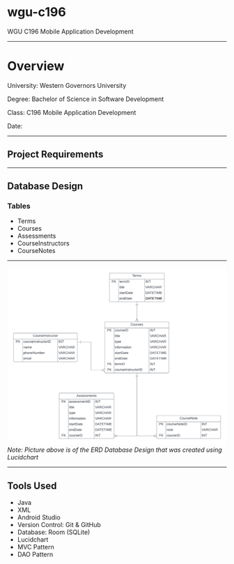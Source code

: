 # wgu-c196
WGU C196 Mobile Application Development

---

# Overview

University: Western Governors University

Degree: Bachelor of Science in Software Development

Class: C196 Mobile Application Development

Date: 



---

## Project Requirements


---

## Database Design

### Tables
* Terms
* Courses
* Assessments
* CourseInstructors
* CourseNotes

---

![ERD Database Design made in Lucidchart](/database-design/WGU-C196-Database-ERD.png)
*Note: Picture above is of the ERD Database Design that was created using Lucidchart*

---

## Tools Used

* Java
* XML
* Android Studio
* Version Control: Git & GitHub
* Database: Room (SQLite)
* Lucidchart
* MVC Pattern
* DAO Pattern
